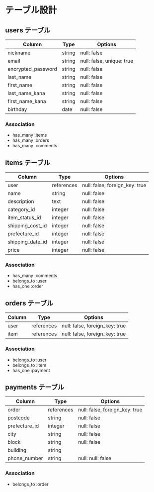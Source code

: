 # テーブル設計

## users テーブル

| Column             | Type   | Options     |
| ------------------ | ------ | ----------- |
| nickname           | string | null: false |
| email              | string | null: false, unique: true |
| encrypted_password | string | null: false |
| last_name          | string | null: false |
| first_name         | string | null: false |
| last_name_kana     | string | null: false |
| first_name_kana    | string | null: false |
| birthday           | date   | null: false |

### Association

- has_many :items
- has_many :orders
- has_many :comments

## items テーブル

| Column           | Type         | Options                        |
| ---------------- | ------------ | ------------------------------ |
| user             | references   | null: false, foreign_key: true |
| name             | string       | null: false                    |
| description      | text         | null: false                    |
| category_id      | integer      | null: false                    |
| item_status_id   | integer      | null: false                    |
| shipping_cost_id | integer      | null: false                    |
| prefecture_id    | integer      | null: false                    |
| shipping_date_id | integer      | null: false                    |
| price            | integer      | null: false                    |

### Association

- has_many :comments
- belongs_to :user
- has_one :order

## orders テーブル

| Column | Type       | Options                        |
| ------ | ---------- | ------------------------------ |
| user   | references | null: false, foreign_key: true |
| item   | references | null: false, foreign_key: true |

### Association

- belongs_to :user
- belongs_to :item
- has_one :payment

## payments テーブル

| Column         | Type        | Options                        |
| -------------- | ----------- | ------------------------------ |
| order          | references  | null: false, foreign_key: true |
| postcode       | string      | null: false                    |
| prefecture_id  | integer     | null: false                    |
| city           | string      | null: false                    |
| block          | string      | null: false                    |
| building       | string      |                                |
| phone_number   | string      | null: null: false              |

### Association

- belongs_to :order